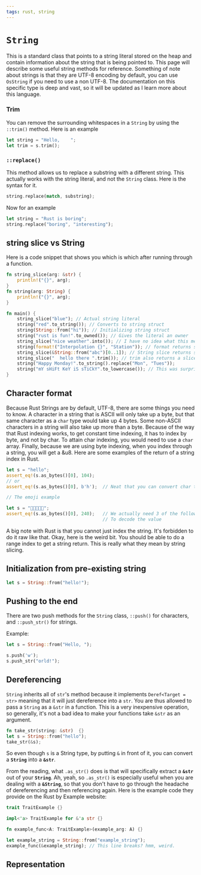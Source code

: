 ```yaml
---
tags: rust, string
---
```

# `String`

This is a standard class that points to a string literal stored on the heap and contain information about the string that is being pointed to. This page will describe some useful string methods for reference. Something of note about strings is that they are UTF-8 encoding by default, you can use `OsString` if you need to use a non UTF-8. The documentation on this specific type is deep and vast, so it will be updated as I learn more about this language.

### Trim

You can remove the surrounding whitespaces in a `String` by using the `::trim()` method. Here is an example

```rust
let string = "Hello,    ";
let trim = s.trim();
```

### `::replace()`

This method allows us to replace a substring with a different string. This actually works with the string literal, and not the `String` class. Here is the syntax for it.

```rust
string.replace(match, substring);
```

Now for an example

```rust
let string = "Rust is boring";
string.replace("boring", "interesting");
```

## string slice vs String

Here is a code snippet that shows you which is which after running through a function.

```rust
fn string_slice(arg: &str) {
    println!("{}", arg);
}
fn string(arg: String) {
    println!("{}", arg);
}

fn main() {
    string_slice("blue"); // Actual string literal
    string("red".to_string()); // Converts to string struct
    string(String::from("hi")); // Initializing string struct
    string("rust is fun!".to_owned()); // Gives the literal an owner
    string_slice("nice weather".into()); // I have no idea what this method does
    string(format!("Interpolation {}", "Station")); // format returns struct
    string_slice(&String::from("abc")[0..1]); // String slice returns slice
    string_slice("  hello there ".trim()); // trim also returns a slice
    string("Happy Monday!".to_string().replace("Mon", "Tues"));
    string("mY sHiFt KeY iS sTiCkY".to_lowercase()); // This was surprising
}
```

## Character format

Because Rust Strings are by default, UTF-8, there are some things you need to know. A character in a string that is ASCII will only take up a byte, but that same character as a `char` type would take up 4 bytes. Some non-ASCII characters in a string will also take up more than a byte. Because of the way that Rust indexing works, to get constant time indexing, it has to index by byte, and not by char. To attain char indexing, you would need to use a `char` array. Finally, because we are using byte indexing, when you index through a string, you will get a &u8. Here are some examples of the return of a string index in Rust.

```rust
let s = "hello";
assert_eq!(s.as_bytes()[0], 104);
// or
assert_eq!(s.as_bytes()[0], b'h');  // Neat that you can convert char to byte

// The emoji example

let s = "💖💖💖💖💖";
assert_eq!(s.as_bytes()[0], 240);   // We actually need 3 of the following bytes
									// To decode the value
```

A big note with Rust is that you cannot just index the string. It's forbidden to do it raw like that. Okay, here is the weird bit. You should be able to do a range index to get a string return. This is really what they mean by string slicing.

## Initialization from pre-existing string

```rust
let s = String::from("hello!");
```

## Pushing to the end

There are two push methods for the `String` class, `::push()` for characters, and `::push_str()` for strings.

Example:

```rust
let s = String::from("Hello, ");

s.push('w');
s.push_str("orld!");
```

## Dereferencing

`String` inherits all of `str`'s method because it implements `Deref<Target = str>` meaning that it will just dereference into a `str`. You are thus allowed to pass a `String` as a `&str` in a function. This is a very inexpensive operation, so generally, it's not a bad idea to make your functions take `&str` as an argument.

```rust
fn take_str(string: &str)  {}
let s = String::from("hello");
take_str(&s);
```

So even though `s` is a String type, by putting `&` in front of it, you can convert a **`String`** into a **`&str`**.

From the reading, what `.as_str()` does is that will specifically extract a **`&str`** out of your **`String`**. Ah, yeah, so `.as_str()` is especially useful when you are dealing with a **`&String`**, so that you don't have to go through the headache of dereferencing and then referencing again. Here is the example code they provide on the Rust by Example website:

```rust
trait TraitExample {}

impl<'a> TraitExample for &'a str {}

fn example_func<A: TraitExample>(example_arg: A) {}

let example_string = String::from("example_string");
example_func(&example_string); // This line breaks? hmm, weird.
```


## Representation
